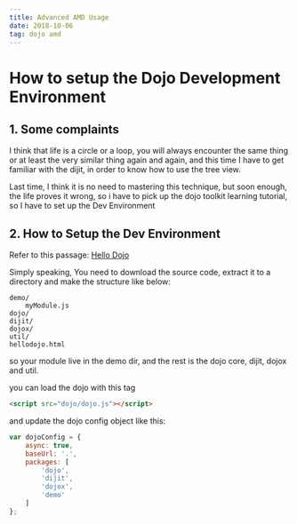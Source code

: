 ```yaml
---
title: Advanced AMD Usage
date: 2018-10-06
tag: dojo amd
---
```


How to setup the Dojo Development Environment
====

## 1. Some complaints

I think that life is a circle or a loop, you will always encounter the same thing or at least the very similar thing again and again, and this time I have to get familiar with the dijit, in order to know how to use the tree view.

Last time, I think it is no need to mastering this technique, but soon enough, the life proves it wrong, so i have to pick up the dojo toolkit learning tutorial, so I have to set up the Dev Environment

## 2. How to Setup the Dev Environment

Refer to this passage:
[Hello Dojo](https://dojotoolkit.org/documentation/tutorials/1.10/hello_dojo/index.html)

Simply speaking, You need to download the source code, extract it to a directory and make the structure like below:

```
demo/
    myModule.js
dojo/
dijit/
dojox/
util/
hellodojo.html
```
so your module live in the demo dir, and the rest is the dojo core, dijit, dojox and util.

you can load the dojo with this tag

```html
<script src="dojo/dojo.js"></script>
```

and update the dojo config object like this:

```javascript
var dojoConfig = {
    async: true,
    baseUrl: '.',
    packages: [
        'dojo',
        'dijit',
        'dojox',
        'demo'
    ]
};
```
